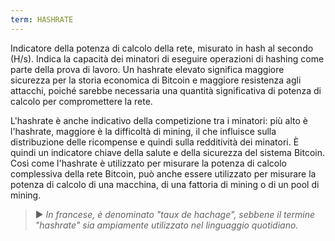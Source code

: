 ```yaml
---
term: HASHRATE
---
```


Indicatore della potenza di calcolo della rete, misurato in hash al secondo (H/s). Indica la capacità dei minatori di eseguire operazioni di hashing come parte della prova di lavoro. Un hashrate elevato significa maggiore sicurezza per la storia economica di Bitcoin e maggiore resistenza agli attacchi, poiché sarebbe necessaria una quantità significativa di potenza di calcolo per compromettere la rete.

L'hashrate è anche indicativo della competizione tra i minatori: più alto è l'hashrate, maggiore è la difficoltà di mining, il che influisce sulla distribuzione delle ricompense e quindi sulla redditività dei minatori. È quindi un indicatore chiave della salute e della sicurezza del sistema Bitcoin. Così come l'hashrate è utilizzato per misurare la potenza di calcolo complessiva della rete Bitcoin, può anche essere utilizzato per misurare la potenza di calcolo di una macchina, di una fattoria di mining o di un pool di mining.

> ► *In francese, è denominato "taux de hachage", sebbene il termine "hashrate" sia ampiamente utilizzato nel linguaggio quotidiano.*